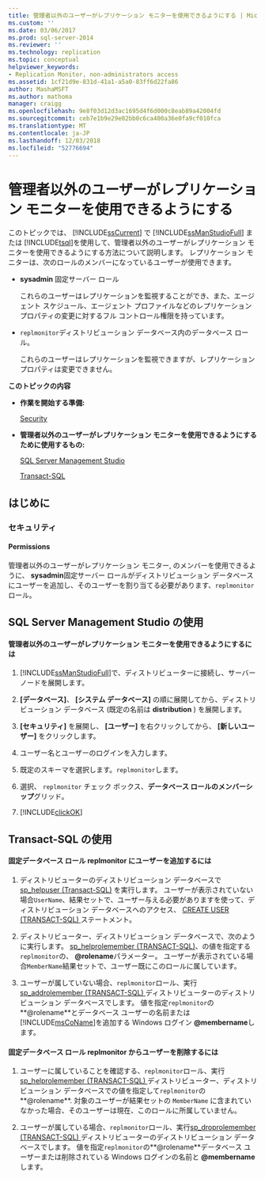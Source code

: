 ```yaml
---
title: 管理者以外のユーザーがレプリケーション モニターを使用できるようにする | Microsoft Docs
ms.custom: ''
ms.date: 03/06/2017
ms.prod: sql-server-2014
ms.reviewer: ''
ms.technology: replication
ms.topic: conceptual
helpviewer_keywords:
- Replication Monitor, non-administrators access
ms.assetid: 1cf21d9e-831d-41a1-a5a0-83ff6d22fa86
author: MashaMSFT
ms.author: mathoma
manager: craigg
ms.openlocfilehash: 9e8f03d12d3ac1695d4f6d000c8eab89a42004fd
ms.sourcegitcommit: ceb7e1b9e29e02bb0c6ca400a36e0fa9cf010fca
ms.translationtype: MT
ms.contentlocale: ja-JP
ms.lasthandoff: 12/03/2018
ms.locfileid: "52776694"
---
```

# <a name="allow-non-administrators-to-use-replication-monitor"></a>管理者以外のユーザーがレプリケーション モニターを使用できるようにする
  このトピックでは、 [!INCLUDE[ssCurrent](../../../includes/sscurrent-md.md)] で [!INCLUDE[ssManStudioFull](../../../includes/ssmanstudiofull-md.md)] または [!INCLUDE[tsql](../../../includes/tsql-md.md)]を使用して、管理者以外のユーザーがレプリケーション モニターを使用できるようにする方法について説明します。 レプリケーション モニターは、次のロールのメンバーになっているユーザーが使用できます。  
  
-   **sysadmin** 固定サーバー ロール  
  
     これらのユーザーはレプリケーションを監視することができ、また、エージェント スケジュール、エージェント プロファイルなどのレプリケーション プロパティの変更に対するフル コントロール権限を持っています。  
  
-   `replmonitor`ディストリビューション データベース内のデータベース ロール。  
  
     これらのユーザーはレプリケーションを監視できますが、レプリケーション プロパティは変更できません。  
  
 **このトピックの内容**  
  
-   **作業を開始する準備:**  
  
     [Security](#Security)  
  
-   **管理者以外のユーザーがレプリケーション モニターを使用できるようにするために使用するもの:**  
  
     [SQL Server Management Studio](#SSMSProcedure)  
  
     [Transact-SQL](#TsqlProcedure)  
  
##  <a name="BeforeYouBegin"></a> はじめに  
  
###  <a name="Security"></a> セキュリティ  
  
####  <a name="Permissions"></a> Permissions  
 管理者以外のユーザーがレプリケーション モニター, のメンバーを使用できるように、 **sysadmin**固定サーバー ロールがディストリビューション データベースにユーザーを追加し、そのユーザーを割り当てる必要があります、`replmonitor`ロール。  
  
##  <a name="SSMSProcedure"></a> SQL Server Management Studio の使用  
  
#### <a name="to-allow-non-administrators-to-use-replication-monitor"></a>管理者以外のユーザーがレプリケーション モニターを使用できるようにするには  
  
1.  [!INCLUDE[ssManStudioFull](../../../includes/ssmanstudiofull-md.md)]で、ディストリビューターに接続し、サーバー ノードを展開します。  
  
2.  **[データベース]**、 **[システム データベース]** の順に展開してから、ディストリビューション データベース (既定の名前は **distribution** ) を展開します。  
  
3.  **[セキュリティ]** を展開し、 **[ユーザー]** を右クリックしてから、 **[新しいユーザー]** をクリックします。  
  
4.  ユーザー名とユーザーのログインを入力します。  
  
5.  既定のスキーマを選択します。`replmonitor`します。  
  
6.  選択、 `replmonitor`  チェック ボックス、**データベース ロールのメンバーシップ**グリッド。  
  
7.  [!INCLUDE[clickOK](../../../includes/clickok-md.md)]  
  
##  <a name="TsqlProcedure"></a> Transact-SQL の使用  
  
#### <a name="to-add-a-user-to-the-replmonitor-fixed-database-role"></a>固定データベース ロール replmonitor にユーザーを追加するには  
  
1.  ディストリビューターのディストリビューション データベースで [sp_helpuser (Transact-SQL)](/sql/relational-databases/system-stored-procedures/sp-helpuser-transact-sql) を実行します。 ユーザーが表示されていない場合`UserName`、結果セットで、ユーザー与える必要がありますを使って、ディストリビューション データベースへのアクセス、 [CREATE USER &#40;TRANSACT-SQL&#41; ](/sql/t-sql/statements/create-user-transact-sql)ステートメント。  
  
2.  ディストリビューター、ディストリビューション データベースで、次のように実行します。 [sp_helprolemember &#40;TRANSACT-SQL&#41;](/sql/relational-databases/system-stored-procedures/sp-helprolemember-transact-sql)、の値を指定する`replmonitor`の、 **@rolename**パラメーター。 ユーザーが表示されている場合`MemberName`結果セットで、ユーザー既にこのロールに属しています。  
  
3.  ユーザーが属していない場合、`replmonitor`ロール、実行[sp_addrolemember &#40;TRANSACT-SQL&#41; ](/sql/relational-databases/system-stored-procedures/sp-addrolemember-transact-sql)ディストリビューターのディストリビューション データベースでします。 値を指定`replmonitor`の**@rolename**とデータベース ユーザーの名前または[!INCLUDE[msCoName](../../../includes/msconame-md.md)]を追加する Windows ログイン **@membername**します。  
  
#### <a name="to-remove-a-user-from-the-replmonitor-fixed-database-role"></a>固定データベース ロール replmonitor からユーザーを削除するには  
  
1.  ユーザーに属していることを確認する、`replmonitor`ロール、実行[sp_helprolemember &#40;TRANSACT-SQL&#41; ](/sql/relational-databases/system-stored-procedures/sp-helprolemember-transact-sql)ディストリビューター、ディストリビューション データベースでの値を指定して`replmonitor`の**@rolename**. 対象のユーザーが結果セットの `MemberName` に含まれていなかった場合、そのユーザーは現在、このロールに所属していません。  
  
2.  ユーザーが属している場合、`replmonitor`ロール、実行[sp_droprolemember &#40;TRANSACT-SQL&#41; ](/sql/relational-databases/system-stored-procedures/sp-droprolemember-transact-sql)ディストリビューターのディストリビューション データベースでします。 値を指定`replmonitor`の**@rolename**データベース ユーザーまたは削除されている Windows ログインの名前と **@membername**します。  
  
  
